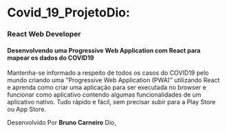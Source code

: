 # Covid_19_ProjetoDio:

### React Web Developer

 #### Desenvolvendo uma Progressive Web Application com React para mapear os dados do COVID19  
 
Mantenha-se informado a respeito de todos os casos do COVID19 pelo mundo criando uma "Progressive Web Application (PWA)" utilizando React e aprenda como criar uma aplicação para ser executada no browser e funcionar como aplicativo contendo algumas funcionalidades de um aplicativo nativo. Tudo rápido e fácil, sem precisar subir para a Play Store ou App Store.

Desenvolvido Por **Bruno Carneiro** Dio,
